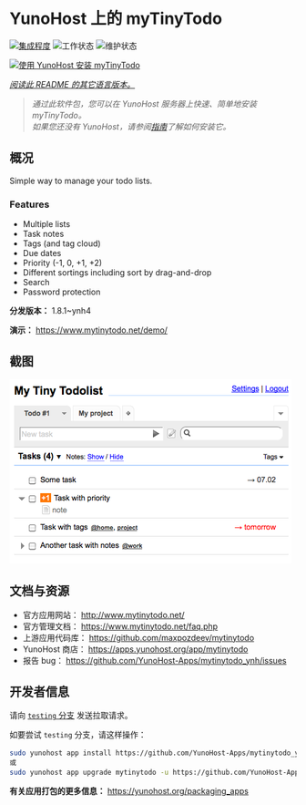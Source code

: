 <!--
注意：此 README 由 <https://github.com/YunoHost/apps/tree/master/tools/readme_generator> 自动生成
请勿手动编辑。
-->

# YunoHost 上的 myTinyTodo

[![集成程度](https://apps.yunohost.org/badge/integration/mytinytodo)](https://ci-apps.yunohost.org/ci/apps/mytinytodo/)
![工作状态](https://apps.yunohost.org/badge/state/mytinytodo)
![维护状态](https://apps.yunohost.org/badge/maintained/mytinytodo)

[![使用 YunoHost 安装 myTinyTodo](https://install-app.yunohost.org/install-with-yunohost.svg)](https://install-app.yunohost.org/?app=mytinytodo)

*[阅读此 README 的其它语言版本。](./ALL_README.md)*

> *通过此软件包，您可以在 YunoHost 服务器上快速、简单地安装 myTinyTodo。*  
> *如果您还没有 YunoHost，请参阅[指南](https://yunohost.org/install)了解如何安装它。*

## 概况

Simple way to manage your todo lists. 

### Features

- Multiple lists
- Task notes
- Tags (and tag cloud)
- Due dates
- Priority (-1, 0, +1, +2)
- Different sortings including sort by drag-and-drop
- Search
- Password protection


**分发版本：** 1.8.1~ynh4

**演示：** <https://www.mytinytodo.net/demo/>

## 截图

![myTinyTodo 的截图](./doc/screenshots/shot-v14b1.png)

## 文档与资源

- 官方应用网站： <http://www.mytinytodo.net/>
- 官方管理文档： <https://www.mytinytodo.net/faq.php>
- 上游应用代码库： <https://github.com/maxpozdeev/mytinytodo>
- YunoHost 商店： <https://apps.yunohost.org/app/mytinytodo>
- 报告 bug： <https://github.com/YunoHost-Apps/mytinytodo_ynh/issues>

## 开发者信息

请向 [`testing` 分支](https://github.com/YunoHost-Apps/mytinytodo_ynh/tree/testing) 发送拉取请求。

如要尝试 `testing` 分支，请这样操作：

```bash
sudo yunohost app install https://github.com/YunoHost-Apps/mytinytodo_ynh/tree/testing --debug
或
sudo yunohost app upgrade mytinytodo -u https://github.com/YunoHost-Apps/mytinytodo_ynh/tree/testing --debug
```

**有关应用打包的更多信息：** <https://yunohost.org/packaging_apps>
